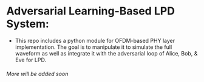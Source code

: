 # Adversarial Learning-Based LPD System:
* This repo includes a python module for OFDM-based PHY layer implementation. The goal is to manipulate it to simulate the full waveform as well as integrate it with the adversarial loop of Alice, Bob, & Eve for LPD.

###### More will be added soon
